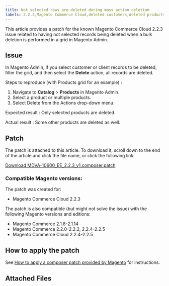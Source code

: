 ```yaml
---
title: Not selected rows are deleted during mass action deletion
labels: 2.2.3,Magento Commerce Cloud,deleted customers,deleted products,known issues,mass update,patch,troubleshooting
---
```


This article provides a patch for the known Magento Сommerce Cloud 2.2.3 issue related to having not selected records being deleted when a bulk deletion is performed in a grid in Magento Admin.

## Issue

In Magento Admin, if you select customer or client records to be deleted, filter the grid, and then select the **Delete** action, all records are deleted.

 <span class="wysiwyg-underline">Steps to reproduce (with Products grid for an example)</span> :

1. Navigate to **Catalog** > **Products** in Magento Admin.
1. Select a product or multiple products.
1. Select Delete from the Actions drop-down menu.

 <span class="wysiwyg-underline">Expected result</span> : Only selected products are deleted.

 <span class="wysiwyg-underline">Actual result</span> : Some other products are deleted as well.

## Patch

The patch is attached to this article. To download it, scroll down to the end of the article and click the file name, or click the following link:

 [Download MDVA-10600\_EE\_2.2.3\_v1.composer.patch](https://support.magento.com/hc/en-us/article_attachments/360025343891/MDVA-10600_EE_2.2.3_v1.composer.patch) 

### Compatible Magento versions:

The patch was created for:

* Magento Commerce Cloud 2.2.3

The patch is also compatible (but might not solve the issue) with the following Magento versions and editions:

* Magento Commerce 2.1.8-2.1.14
* Magento Commerce 2.2.0-2.2.2, 2.2.4-2.2.5
* Magento Commerce Cloud 2.2.4-2.2.5

## How to apply the patch

See [How to apply a composer patch provided by Magento](https://support.magento.com/hc/en-us/articles/360028367731) for instructions.

## Attached Files
